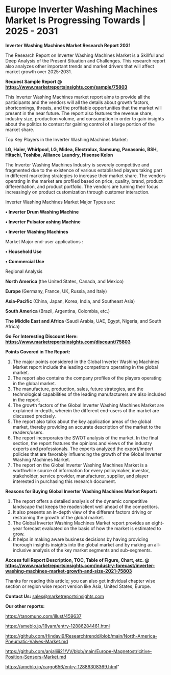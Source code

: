 # Europe Inverter Washing Machines Market Is Progressing Towards | 2025 - 2031

<strong>Inverter Washing Machines Market Research Report 2031</strong>

The Research Report on Inverter Washing Machines Market is a Skillful and Deep Analysis of the Present Situation and Challenges. This research report also analyzes other important trends and market drivers that will affect market growth over 2025-2031.

<strong>Request Sample Report @ <a href=https://www.marketreportsinsights.com/sample/75803>https://www.marketreportsinsights.com/sample/75803</a></strong>

This Inverter Washing Machines market report aims to provide all the participants and the vendors will all the details about growth factors, shortcomings, threats, and the profitable opportunities that the market will present in the near future. The report also features the revenue share, industry size, production volume, and consumption in order to gain insights about the politics to contest for gaining control of a large portion of the market share.

Top Key Players in the Inverter Washing Machines Market:

<strong>LG, Haier, Whirlpool, LG, Midea, Electrolux, Samsung, Panasonic, BSH, Hitachi, Toshiba, Alliance Laundry, Hisense Kelon</strong>

The Inverter Washing Machines Industry is severely competitive and fragmented due to the existence of various established players taking part in different marketing strategies to increase their market share. The vendors operating in the market are profiled based on price, quality, brand, product differentiation, and product portfolio. The vendors are turning their focus increasingly on product customization through customer interaction.

Inverter Washing Machines Market Major Types are:

<strong>• Inverter Drum Washing Machine

• Inverter Pulsator ashing Machine

• Inverter Washing Machines</strong>

Market Major end-user applications :

<strong>• Household Use

• Commercial Use</strong>

Regional Analysis

</u><strong><b>North America</b></strong> (the United States, Canada, and Mexico)

<strong><b>Europe </b></strong>(Germany, France, UK, Russia, and Italy)

<strong><b>Asia-Pacific</b></strong> (China, Japan, Korea, India, and Southeast Asia)

<strong><b>South America</b></strong> (Brazil, Argentina, Colombia, etc.)

<strong><b>The Middle East and Africa</b></strong> (Saudi Arabia, UAE, Egypt, Nigeria, and South Africa)

<strong>Go For Interesting Discount Here: <a href=https://www.marketreportsinsights.com/discount/75803>https://www.marketreportsinsights.com/discount/75803</a></strong>

<strong>Points Covered in The Report:</strong>
<ol>
  <li>The major points considered in the Global Inverter Washing Machines Market report include the leading competitors operating in the global market.</li>
  <li>The report also contains the company profiles of the players operating in the global market.</li>
  <li>The manufacture, production, sales, future strategies, and the technological capabilities of the leading manufacturers are also included in the report.</li>
  <li>The growth factors of the Global Inverter Washing Machines Market are explained in-depth, wherein the different end-users of the market are discussed precisely.</li>
  <li>The report also talks about the key application areas of the global market, thereby providing an accurate description of the market to the readers/users.</li>
  <li>The report incorporates the SWOT analysis of the market. In the final section, the report features the opinions and views of the industry experts and professionals. The experts analyzed the export/import policies that are favorably influencing the growth of the Global Inverter Washing Machines Market.</li>
  <li>The report on the Global Inverter Washing Machines Market is a worthwhile source of information for every policymaker, investor, stakeholder, service provider, manufacturer, supplier, and player interested in purchasing this research document.</li>
</ol>
<strong>Reasons for Buying Global Inverter Washing Machines Market Report:</strong>

<ol>
  <li>The report offers a detailed analysis of the dynamic competitive landscape that keeps the reader/client well ahead of the competitors.</li>
  <li>It also presents an in-depth view of the different factors driving or restraining the growth of the global market.</li>
  <li>The Global Inverter Washing Machines Market report provides an eight-year forecast evaluated on the basis of how the market is estimated to grow.</li>
  <li>It helps in making aware business decisions by having providing thorough insights insights into the global market and by making an all-inclusive analysis of the key market segments and sub-segments.</li>
</ol>
<strong>Access full Report Description, TOC, Table of Figure, Chart, etc. @ <a href=https://www.marketreportsinsights.com/industry-forecast/inverter-washing-machines-market-growth-and-size-2021-75803>https://www.marketreportsinsights.com/industry-forecast/inverter-washing-machines-market-growth-and-size-2021-75803</a></strong>


Thanks for reading this article; you can also get individual chapter wise section or region wise report version like Asia, United States, Europe.

<strong>Contact Us:</strong>
sales@marketreportsinsights.com

<strong>Our other reports:</strong>

<a href=https://tanomuno.com/illust/459637>https://tanomuno.com/illust/459637</a>

<a href=https://ameblo.jp/18yam/entry-12886284461.html>https://ameblo.jp/18yam/entry-12886284461.html</a>

<a href=https://github.com/Hindavi9/Researchtrendd/blob/main/North-America-Pneumatic-Valves-Market.md>https://github.com/Hindavi9/Researchtrendd/blob/main/North-America-Pneumatic-Valves-Market.md</a>

<a href=https://github.com/anjaliiii21/VV/blob/main/Europe-Magnetostricitive-Position-Sensors-Market.md>https://github.com/anjaliiii21/VV/blob/main/Europe-Magnetostricitive-Position-Sensors-Market.md</a>

<a href=https://ameblo.jp/cargo656/entry-12886308369.html>https://ameblo.jp/cargo656/entry-12886308369.html</a>"
